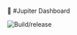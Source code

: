 :rocket: #Jupiter Dashboard

![Build/release](https://github.com/linkswiss/Jupiter-Dashboard/workflows/Build/release/badge.svg)
